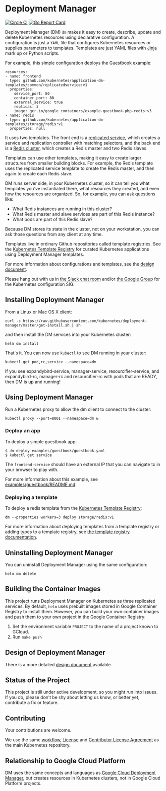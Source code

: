 # Deployment Manager

[![Circle CI](https://circleci.com/gh/kubernetes/deployment-manager.svg?style=svg)](https://circleci.com/gh/kubernetes/deployment-manager) [![Go Report Card](http://goreportcard.com/badge/kubernetes/deployment-manager)](http://goreportcard.com/report/kubernetes/deployment-manager)

Deployment Manager (DM) `dm` makes it easy to create, describe, update and
delete Kubernetes resources using declarative configuration. A configuration is
just a `YAML` file that configures Kubernetes resources or supplies parameters
to templates. Templates are just YAML files with [Jinja](http://jinja.pocoo.org/)
mark up or Python scripts.

For example, this simple configuration deploys the Guestbook example:

```
resources:
- name: frontend
  type: github.com/kubernetes/application-dm-templates/common/replicatedservice:v1
  properties:
    service_port: 80
    container_port: 80
    external_service: true
    replicas: 3
    image: gcr.io/google_containers/example-guestbook-php-redis:v3
- name: redis
  type: github.com/kubernetes/application-dm-templates/storage/redis:v1
  properties: null
```

It uses two templates. The front end is a
[replicated service](https://github.com/kubernetes/application-dm-templates/tree/master/common/replicatedservice/v1),
which creates a service and replication controller with matching selectors, and
the back end is a
[Redis cluster](https://github.com/kubernetes/application-dm-templates/tree/master/storage/redis/v1),
which creates a Redis master and two Redis slaves.

Templates can use other templates, making it easy to create larger structures
from smaller building blocks. For example, the Redis template uses the replicated
service template to create the Redis master, and then again to create each Redis
slave.

DM runs server side, in your Kubernetes cluster, so it can tell you what templates
you've instantiated there, what resources they created, and even how the resources
are organized. So, for example, you can ask questions like:

* What Redis instances are running in this cluster?
* What Redis master and slave services are part of this Redis instance?
* What pods are part of this Redis slave?

Because DM stores its state in the cluster, not on your workstation, you can ask
those questions from any client at any time.

Templates live in ordinary Github repositories called template registries. See
the [Kubernetes Template Registry](https://github.com/kubernetes/application-dm-templates)
for curated Kubernetes applications using Deployment Manager templates.

For more information about configurations and templates, see the
[design document](docs/design/design.md#types).

Please hang out with us in
[the Slack chat room](https://kubernetes.slack.com/messages/sig-configuration/)
and/or [the Google Group](https://groups.google.com/forum/#!forum/kubernetes-sig-config)
for the Kubernetes configuration SIG.

## Installing Deployment Manager

From a Linux or Mac OS X client:

```
curl -s https://raw.githubusercontent.com/kubernetes/deployment-manager/master/get-install.sh | sh
```

and then install the DM services into your Kubernetes cluster:

```
helm dm install
```

That's it. You can now use `kubectl` to see DM running in your cluster:

```
kubectl get pod,rc,service --namespace=dm
```

If you see expandybird-service, manager-service, resourcifier-service, and
expandybird-rc, manager-rc and resourcifier-rc with pods that are READY, then DM
is up and running!

## Using Deployment Manager

Run a Kubernetes proxy to allow the dm client to connect to the cluster:

```
kubectl proxy --port=8001 --namespace=dm &
```

### Deploy an app
To deploy a simple guestbook app:

```
$ dm deploy examples/guestbook/guestbook.yaml
$ kubectl get service
```

The `frontend-service` should have an external IP that you can navigate to in
your browser to play with.

For more information about this example, see [examples/guestbook/README.md](examples/guestbook/README.md)

### Deploying a template

To deploy a redis template from the [Kubernetes
Template Registry](https://github.com/kubernetes/application-dm-templates):

```
dm --properties workers=3 deploy storage/redis:v1
```

For more information about deploying templates from a template registry or adding
types to a template registry, see
[the template registry documentation](docs/templates/registry.md).

## Uninstalling Deployment Manager

You can uninstall Deployment Manager using the same configuration:

```
helm dm delete
```

## Building the Container Images

This project runs Deployment Manager on Kubernetes as three replicated services.
By default, `helm` uses prebuilt images stored in Google Container Registry
to install them. However, you can build your own container images and push them
to your own project in the Google Container Registry:

1. Set the environment variable `PROJECT` to the name of a project known to
GCloud.
1. Run `make push`

## Design of Deployment Manager

There is a more detailed [design document](docs/design/design.md) available.

## Status of the Project

This project is still under active development, so you might run into issues. If
you do, please don't be shy about letting us know, or better yet, contribute a
fix or feature.

## Contributing
Your contributions are welcome.

We use the same [workflow](https://github.com/kubernetes/kubernetes/blob/master/docs/devel/development.md#git-setup),
[License](LICENSE) and [Contributor License Agreement](CONTRIBUTING.md) as the main Kubernetes repository.

## Relationship to Google Cloud Platform
DM uses the same concepts and languages as
[Google Cloud Deployment Manager](https://cloud.google.com/deployment-manager/overview),
but creates resources in Kubernetes clusters, not in Google Cloud Platform projects.
